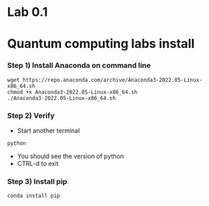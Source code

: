 # Lab 0.1

# Quantum computing labs install

### Step 1) Install Anaconda on command line
```shell
wget https://repo.anaconda.com/archive/Anaconda3-2022.05-Linux-x86_64.sh
chmod +x Anaconda3-2022.05-Linux-x86_64.sh
./Anaconda3-2022.05-Linux-x86_64.sh
```
### Step 2) Verify

* Start another terminal
```shell
python
```
* You should see the version of python
* CTRL-d to exit

### Step 3) Install pip

```shell
conda install pip
```